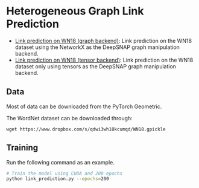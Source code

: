 # Heterogeneous Graph Link Prediction

* [Link prediction on WN18 (graph backend)](link_prediction.py): Link prediction on the WN18 dataset using the NetworkX as the DeepSNAP graph manipulation backend.
* [Link prediction on WN18 (tensor backend)](link_prediction_tensor.py): Link prediction on the WN18 dataset only using tensors as the DeepSNAP graph manipulation backend.

## Data
Most of data can be downloaded from the PyTorch Geometric.

The WordNet dataset can be downloaded through:
```
wget https://www.dropbox.com/s/qdwi3wh18kcumqd/WN18.gpickle
```

## Training

Run the following command as an example.

```sh
# Train the model using CUDA and 200 epochs
python link_prediction.py --epochs=200
```